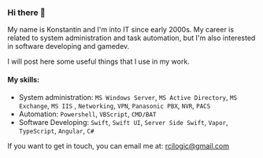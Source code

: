 ### Hi there 👋
My name is Konstantin and I'm into IT since early 2000s. My career is related to system administration and task automation, but I'm also interested in software developing and gamedev.

I will post here some useful things that I use in my work.

#### My skills:
- System administration: `MS Windows Server`, `MS Active Directory`, `MS Exchange`, `MS IIS` , `Networking`, `VPN`, `Panasonic PBX`, `NVR`, `PACS`
- Automation: `Powershell`, `VBScript`, `CMD/BAT`
- Software Developing: `Swift`, `Swift UI`, `Server Side Swift`, `Vapor`, `TypeScript`, `Angular`, `C#`



If you want to get in touch, you can email me at: rcilogic@gmail.com


<!--

Here are some ideas to get you started:

- 🔭 I’m currently working on ...
- 🌱 I’m currently learning ...
- 👯 I’m looking to collaborate on ...
- 🤔 I’m looking for help with ...
- 💬 Ask me about ...
- 📫 How to reach me: ...
- 😄 Pronouns: ...
- ⚡ Fun fact: ...
-->
